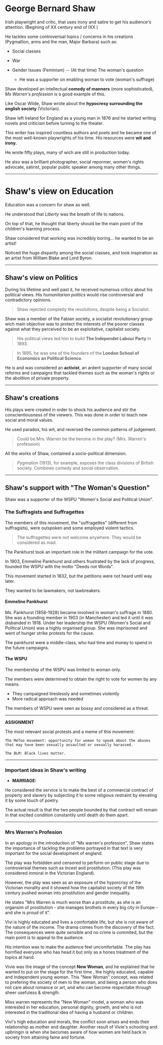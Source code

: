 # George Bernard Shaw

Irish playwright and critic, that uses irony and satire to get his audience's attention. (Begining of XX century end of IXX )

He tackles some controverisal topics / concerns in his creations (Pygmallion, arms and the man, Major Barbara) such as:

* Social classes



* War


* Gender Issues (Feminism) -- (At that time) The woman's question

    - He was a supporter on enabling woman to vote (woman's suffrage)


Shaw developed an intellectual **comedy of manners** (more sophisticated), *Ms Warren's profession* is a good example of this.

Like Oscar Wilde, Shaw wrote about the **hypocresy surrounding the english society** (Victorian).

Shaw left Ireland for England as a young man in 1876 and he started writing novels and criticism before turning to the theater.

This writer has inspired countless authors and poets and he became one of the most well-known playwrights of his time. His resources were **wit and irony.**

He wrote fifty plays, many of wich are still in production today.

He also was a brilliant photographer, social repormer, women's rights advocate, satirist, popular public speaker among many other things.

---

# Shaw's view on Education

Education was a concern for shaw as well.

He understood that *Liberty* was the breath of life to nations. 

On top of that, he thought that liberty should be the main point of the children's learning process.

Shaw considered that working was incredibly boring... he wanted to be an artist!

Noticed the huge disparity among the social classes, and took inspiration as an artist from William Blake and Lord Byron.


---

## Shaw's view on Politics

During his lifetime and well past it, he received numerous critics about his political views. His *humanitarian politics* would rise controversial and contradictory opinions.

> Shaw rejected completly the revolutions, despite being a Socialist.

Shaw was a member of the Fabian society, a socialist revolutionary group wich main objective was to protect the interests of the poorer classes against what they perceived to be an exploitative, capitalist society. 

>His political views led him to build **The Independet Labour Party** in 1893.

>In 1895, he was one of the founders of the **London School of Economics an Political Science**.

He is and was considered an **activist**, an ardent supporter of many social reforms and campaigns that tackled themes such as the woman's rights or the abolition of private property.

---

## Shaw's creations

His plays were created in order to shock his audience and stir the conscientiousness of the viewers. This was done in order to teach new social and moral values.

He used paradox, his wit, and reversed the common patterns of judgement.

> Could be Mrs. Warren be the heroine in the play? (Mrs. Warren's profession)

All the works of Shaw, contained a socio-political dimension.

>*Pygmalion* (1913), for example, exposes the class divisions of British society. Combines comedy and social observation.


---

## Shaw's support with "The Woman's Question"

Shaw was a supporter of the WSPU "Women's Social and Political Union".

### The Suffragists and Suffragettes

The members of this movement, the "suffragettes" (different from suffragists), were outspoken and some employed violent tactics.

> The suffragettes were not welcome anywhere. They would be considered as mad.

The Pankhurst took an important role in the militant campaign for the vote.

In 1903, Emmeline Pankhurst and others frustrated by the lack of progress, founded the WSPU with the motto "Deeds not Words".

This movement started in 1832, but the petitions were not heard until way later.

They wanted to be lawmakers, not lawbreakers.

#### Emmeline Pankhurst

Ms. Pankhurst (1858-1928) became involved in woman's suffrage in 1880. She was a founding member in 1903 (in Manchester) and led it until it was disbanded in 1918. Under her leadership the WSPU (Women's Social and Political Union) was a highly organised group. She was imprisoned and went of hunger strike protests for the cause.

The pankhurst were a middle-class, who had time and money to spend in the future campaigns.

#### The WSPU

The membership of the WSPU was limited to woman only.

The members were determined to obtain the right to vote for women by any means.

* They campaigned tireslessly and sometimes violently
* More radical approach was needed

The members of WSPU were seen as bossy and considered as a threat.

---

**ASSIGNMENT**



The most relevant social protests and a meme of this movement:

    The MeToo movement: opportunity for woman to speak about the abuses that may have been sexually assaulted or sexually harassed.

    The BLM: Black lives matter.


---



### Important ideas in Shaw's writing

* **MARRIAGE:**

He considered the service is to make the best of a commercial contract of property and slavery by subjecting it to some religious restraint by elevating it by some touch of poetry.

The actual result is that the two people bounded by that contract will remain in that excited condition constantily until death do them apart.

---

### Mrs Warren's Profesion

In an apology in the introduction of "Ms warren's profession", Shaw states the importance of tackling the problems portrayed in that text is very important for
the social development of england.

The play was forbidden and censored to perform on public stage due to controversial themes such as incest and prostitution. (This play was considered inmoral in the Victorian England).

However, the play was seen as an exposure of the hyporcrisy of the Victorian morality and it showed how the capitalist society of the 19th century pushed woman into prostitution and gender inequality.

He states "Mrs Warren is much worse than a prostitute, as she is an organsim of prostitution - she manages brothels in every big city in Europe - and she is proud of it".

Vivi is highly educated and lives a comfortable life, but she is not aware of the nature of the income. The drama comes from the discovery of the fact. The consequences were quite sensible and no crime is commited, but the main point is to appeal to the audience.

His intention was to make the audience feel uncomfortable. The play has horrified everyone who has head it but only as a hones treatment of the topics at hand.  


Vivie was the image of the concept **New Woman**, and he explained that he wanted to put on the stage for the first time , the highly educated, capable and independent young woman. 
This "New Woman" concept, was related to prefering the society of men to the woman, and being a person who does not care about romance or art,  and who can become respectabe through sheer usefuless & strength.

Miss warren represents the "New Woman" model, a woman who was interested in her education, personal dignity, growth, and who is not interested in the traditional idea of having a husband or children.

Vivi's high education and morals, the conflict soon arises and ends their relationship as mother and daughter. Another result of Vivie's schooling and upbringin is when she becomes aware of how women are held back in society from attaining fame and fortune.